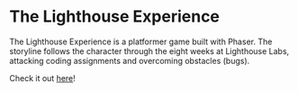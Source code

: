 # The Lighthouse Experience
The Lighthouse Experience is a platformer game built with Phaser. The storyline follows the character through the eight weeks at Lighthouse Labs, attacking coding assignments and overcoming obstacles (bugs).

Check it out [here](https://thelighthouseexperience.herokuapp.com/)!

